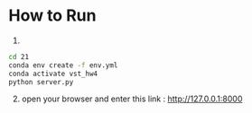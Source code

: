 # How to Run
1. 
```bash
cd 21
conda env create -f env.yml
conda activate vst_hw4
python server.py
```
2. open your browser and enter this link : http://127.0.0.1:8000